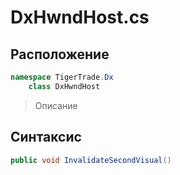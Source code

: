 
# DxHwndHost.cs
## Расположение
```csharp
namespace TigerTrade.Dx  
    class DxHwndHost
```

> Описание

## Синтаксис
```csharp
public void InvalidateSecondVisual()
```
